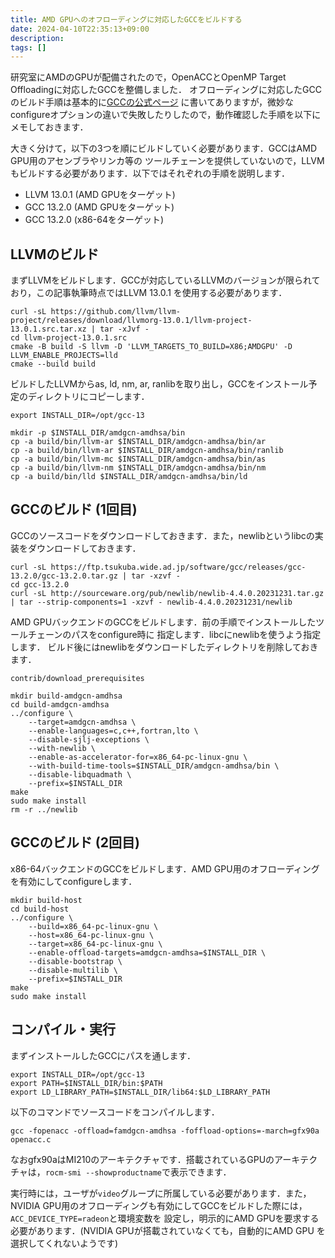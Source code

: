 ```yaml
---
title: AMD GPUへのオフローディングに対応したGCCをビルドする
date: 2024-04-10T22:35:13+09:00
description:
tags: []
---
```


研究室にAMDのGPUが配備されたので，OpenACCとOpenMP Target Offloadingに対応したGCCを整備しました．
オフローディングに対応したGCCのビルド手順は基本的に[GCCの公式ページ](https://gcc.gnu.org/wiki/Offloading)
に書いてありますが，微妙なconfigureオプションの違いで失敗したりしたので，動作確認した手順を以下にメモしておきます．

大きく分けて，以下の3つを順にビルドしていく必要があります．GCCはAMD GPU用のアセンブラやリンカ等の
ツールチェーンを提供していないので，LLVMもビルドする必要があります．以下ではそれぞれの手順を説明します．

- LLVM 13.0.1 (AMD GPUをターゲット)
- GCC 13.2.0 (AMD GPUをターゲット)
- GCC 13.2.0 (x86-64をターゲット)

## LLVMのビルド

まずLLVMをビルドします．GCCが対応しているLLVMのバージョンが限られており，この記事執筆時点ではLLVM 13.0.1
を使用する必要があります．

```
curl -sL https://github.com/llvm/llvm-project/releases/download/llvmorg-13.0.1/llvm-project-13.0.1.src.tar.xz | tar -xJvf -
cd llvm-project-13.0.1.src
cmake -B build -S llvm -D 'LLVM_TARGETS_TO_BUILD=X86;AMDGPU' -D LLVM_ENABLE_PROJECTS=lld
cmake --build build
```

ビルドしたLLVMからas, ld, nm, ar, ranlibを取り出し，GCCをインストール予定のディレクトリにコピーします．

```
export INSTALL_DIR=/opt/gcc-13

mkdir -p $INSTALL_DIR/amdgcn-amdhsa/bin
cp -a build/bin/llvm-ar $INSTALL_DIR/amdgcn-amdhsa/bin/ar
cp -a build/bin/llvm-ar $INSTALL_DIR/amdgcn-amdhsa/bin/ranlib
cp -a build/bin/llvm-mc $INSTALL_DIR/amdgcn-amdhsa/bin/as
cp -a build/bin/llvm-nm $INSTALL_DIR/amdgcn-amdhsa/bin/nm
cp -a build/bin/lld $INSTALL_DIR/amdgcn-amdhsa/bin/ld
```

## GCCのビルド (1回目)

GCCのソースコードをダウンロードしておきます．また，newlibというlibcの実装をダウンロードしておきます．

```
curl -sL https://ftp.tsukuba.wide.ad.jp/software/gcc/releases/gcc-13.2.0/gcc-13.2.0.tar.gz | tar -xzvf -
cd gcc-13.2.0
curl -sL http://sourceware.org/pub/newlib/newlib-4.4.0.20231231.tar.gz | tar --strip-components=1 -xzvf - newlib-4.4.0.20231231/newlib
```

AMD GPUバックエンドのGCCをビルドします．前の手順でインストールしたツールチェーンのパスをconfigure時に
指定します．libcにnewlibを使うよう指定します．
ビルド後にはnewlibをダウンロードしたディレクトリを削除しておきます．

```
contrib/download_prerequisites

mkdir build-amdgcn-amdhsa
cd build-amdgcn-amdhsa
../configure \
    --target=amdgcn-amdhsa \
    --enable-languages=c,c++,fortran,lto \
    --disable-sjlj-exceptions \
    --with-newlib \
    --enable-as-accelerator-for=x86_64-pc-linux-gnu \
    --with-build-time-tools=$INSTALL_DIR/amdgcn-amdhsa/bin \
    --disable-libquadmath \
    --prefix=$INSTALL_DIR
make
sudo make install
rm -r ../newlib
```

## GCCのビルド (2回目)

x86-64バックエンドのGCCをビルドします．AMD GPU用のオフローディングを有効にしてconfigureします．

```
mkdir build-host
cd build-host
../configure \
    --build=x86_64-pc-linux-gnu \
    --host=x86_64-pc-linux-gnu \
    --target=x86_64-pc-linux-gnu \
    --enable-offload-targets=amdgcn-amdhsa=$INSTALL_DIR \
    --disable-bootstrap \
    --disable-multilib \
    --prefix=$INSTALL_DIR
make
sudo make install
```

## コンパイル・実行

まずインストールしたGCCにパスを通します．

```
export INSTALL_DIR=/opt/gcc-13
export PATH=$INSTALL_DIR/bin:$PATH
export LD_LIBRARY_PATH=$INSTALL_DIR/lib64:$LD_LIBRARY_PATH
```

以下のコマンドでソースコードをコンパイルします．

```
gcc -fopenacc -offload=famdgcn-amdhsa -foffload-options=-march=gfx90a openacc.c
```

なおgfx90aはMI210のアーキテクチャです．搭載されているGPUのアーキテクチャは，`rocm-smi
--showproductname`で表示できます．

実行時には，ユーザが`video`グループに所属している必要があります．また，NVIDIA
GPU用のオフローディングも有効にしてGCCをビルドした際には，`ACC_DEVICE_TYPE=radeon`と環境変数を
設定し，明示的にAMD GPUを要求する必要があります．(NVIDIA GPUが搭載されていなくても，自動的にAMD GPU
を選択してくれないようです)
